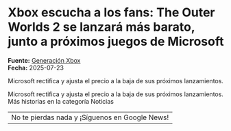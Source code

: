 # Xbox escucha a los fans: The Outer Worlds 2 se lanzará más barato, junto a próximos juegos de Microsoft

**Fuente:** [Generación Xbox](https://generacionxbox.com/xbox-escucha-a-los-fans-the-outer-worlds-2-se-lanzara-mas-barato-junto-a-proximos-juegos-de-microsoft/)  
**Fecha:** 2025-07-23

Microsoft rectifica y ajusta el precio a la baja de sus próximos lanzamientos.

Microsoft rectifica y ajusta el precio a la baja de sus próximos lanzamientos.
Más historias en la categoría Noticias
<table><tr><td>No te pierdas nada y ¡Síguenos en Google News! </td></tr>
</tab… [+2048 chars]
